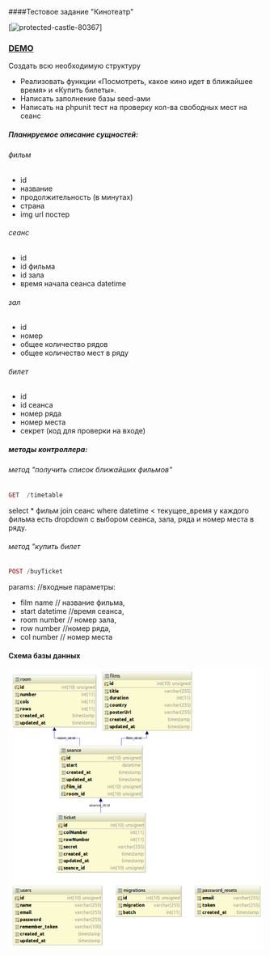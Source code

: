 ####Тестовое задание "Кинотеатр"

[![protected-castle-80367](https://heroku-badge.herokuapp.com/?app=protected-castle-80367)]

### [DEMO](http://protected-castle-80367.herokuapp.com/)

Создать всю необходимую структуру
 - Реализовать функции «Посмотреть, какое кино идет в ближайшее время» и
«Купить билеты».
 - Написать заполнение базы seed-ами
 - Написать на phpunit тест на проверку кол-ва свободных мест на сеанс

##### Планируемое описание сущностей:
###### фильм
  - id
  - название
  - продолжительность (в минутах)
  - страна
  - img url постер
###### сеанс
 - id
 - id фильма
 - id зала
 - время начала сеанса datetime
###### зал
 - id
 - номер
 - общее количество рядов
 - общее количество мест в ряду
###### билет 
 - id
 - id сеанса
 - номер ряда
 - номер места
 - секрет (код для проверки на входе)

##### методы контроллера:
###### метод "получить список ближайших фильмов"
```php
GET  /timetable
```
  select * фильм join сеанс where datetime < текущее_время
  у каждого фильма есть dropdown c выбором сеанса, зала, ряда и номер места в ряду.
###### метод "купить билет
```php
POST /buyTicket
```
params: 
 //входные параметры:
 - film name // название фильма,
 - start datetime //время сеанса,
 - room number // номер зала, 
 - row number //номер ряда, 
 - col number //  номер места 

#### Схема базы данных
![Схема базы данных](dbSchema.png)